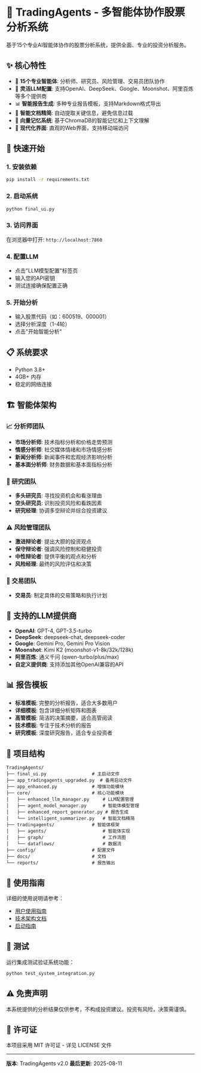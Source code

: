 # 🤖 TradingAgents - 多智能体协作股票分析系统

基于15个专业AI智能体协作的股票分析系统，提供全面、专业的投资分析服务。

## ✨ 核心特性

- 🤖 **15个专业智能体**: 分析师、研究员、风险管理、交易员团队协作
- 🔧 **灵活LLM配置**: 支持OpenAI、DeepSeek、Google、Moonshot、阿里百炼等多个提供商
- 📊 **智能报告生成**: 多种专业报告模板，支持Markdown格式导出
- 🧠 **智能文档精简**: 自动提取关键信息，避免信息过载
- 💾 **向量记忆系统**: 基于ChromaDB的智能记忆和上下文理解
- 🎨 **现代化界面**: 直观的Web界面，支持移动端访问

## 🚀 快速开始

### 1. 安装依赖
```bash
pip install -r requirements.txt
```

### 2. 启动系统
```bash
python final_ui.py
```

### 3. 访问界面
在浏览器中打开: `http://localhost:7860`

### 4. 配置LLM
- 点击"LLM模型配置"标签页
- 输入您的API密钥
- 测试连接确保配置正确

### 5. 开始分析
- 输入股票代码（如：600519、000001）
- 选择分析深度（1-4轮）
- 点击"开始智能分析"

## 📋 系统要求

- Python 3.8+
- 4GB+ 内存
- 稳定的网络连接

## 🏗️ 智能体架构

### 📈 分析师团队
- **市场分析师**: 技术指标分析和价格走势预测
- **情感分析师**: 社交媒体情绪和市场情感分析
- **新闻分析师**: 新闻事件和宏观经济影响分析
- **基本面分析师**: 财务数据和基本面指标分析

### 🔬 研究团队
- **多头研究员**: 寻找投资机会和看涨理由
- **空头研究员**: 识别投资风险和看跌因素
- **研究经理**: 协调多空辩论并综合投资建议

### ⚠️ 风险管理团队
- **激进辩论者**: 提出大胆的投资观点
- **保守辩论者**: 强调风险控制和稳健投资
- **中性辩论者**: 提供平衡的观点和分析
- **风险经理**: 最终的风险评估和决策

### 💼 交易团队
- **交易员**: 制定具体的交易策略和执行计划

## 🔧 支持的LLM提供商

- **OpenAI**: GPT-4, GPT-3.5-turbo
- **DeepSeek**: deepseek-chat, deepseek-coder
- **Google**: Gemini Pro, Gemini Pro Vision
- **Moonshot**: Kimi K2 (moonshot-v1-8k/32k/128k)
- **阿里百炼**: 通义千问 (qwen-turbo/plus/max)
- **自定义提供商**: 支持添加其他OpenAI兼容的API

## 📊 报告模板

- **标准模板**: 完整的分析报告，适合大多数用户
- **详细模板**: 包含详细分析矩阵和图表
- **高管模板**: 简洁的决策摘要，适合高管阅读
- **技术模板**: 专注于技术分析的报告
- **研究模板**: 深度研究报告，适合专业投资者

## 📁 项目结构

```
TradingAgents/
├── final_ui.py                 # 主启动文件
├── app_tradingagents_upgraded.py  # 备用启动文件
├── app_enhanced.py             # 增强功能模块
├── core/                       # 核心功能模块
│   ├── enhanced_llm_manager.py     # LLM配置管理
│   ├── agent_model_manager.py      # 智能体模型管理
│   ├── enhanced_report_generator.py # 报告生成
│   └── intelligent_summarizer.py   # 智能文档精简
├── tradingagents/              # 智能体框架
│   ├── agents/                     # 智能体实现
│   ├── graph/                      # 工作流图
│   └── dataflows/                  # 数据流
├── config/                     # 配置文件
├── docs/                       # 文档
└── reports/                    # 报告输出
```

## 📖 使用指南

详细的使用说明请参考：
- [用户使用指南](docs/USER_GUIDE.md)
- [技术架构文档](docs/TECHNICAL_ARCHITECTURE.md)
- [启动指南](STARTUP_GUIDE.md)

## 🧪 测试

运行集成测试验证系统功能：
```bash
python test_system_integration.py
```

## ⚠️ 免责声明

本系统提供的分析结果仅供参考，不构成投资建议。投资有风险，决策需谨慎。

## 📄 许可证

本项目采用 MIT 许可证 - 详见 LICENSE 文件

---

**版本**: TradingAgents v2.0
**最后更新**: 2025-08-11
